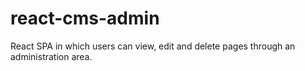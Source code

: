 # react-cms-admin
React SPA in which users can view, edit and delete pages through an administration area.
